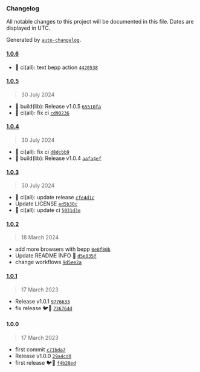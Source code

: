 ### Changelog

All notable changes to this project will be documented in this file. Dates are displayed in UTC.

Generated by [`auto-changelog`](https://github.com/CookPete/auto-changelog).

#### [1.0.6](https://github.com/pigeonposse/shortskiller/compare/1.0.5...1.0.6)

- :green_heart: ci(all): text bepp action [`4420538`](https://github.com/pigeonposse/shortskiller/commit/4420538f830e6f106d941f71034c95b4e84bc814)

#### [1.0.5](https://github.com/pigeonposse/shortskiller/compare/1.0.4...1.0.5)

> 30 July 2024

- :construction_worker: build(lib): Release v1.0.5 [`65510fa`](https://github.com/pigeonposse/shortskiller/commit/65510fa189712a9420d5e49f1f9f833e9e45d418)
- :green_heart: ci(all): fix ci [`cd90236`](https://github.com/pigeonposse/shortskiller/commit/cd9023692b7b4776bdde0a784cc3eea8a2348a89)

#### [1.0.4](https://github.com/pigeonposse/shortskiller/compare/1.0.3...1.0.4)

> 30 July 2024

- :green_heart: ci(all): fix ci [`d8dcbb9`](https://github.com/pigeonposse/shortskiller/commit/d8dcbb947e90300e353c5c3d5b03ea2fd957bf56)
- :construction_worker: build(lib): Release v1.0.4 [`aafa4ef`](https://github.com/pigeonposse/shortskiller/commit/aafa4ef3336cf420ba1acd96ec69e7db4dd500c4)

#### [1.0.3](https://github.com/pigeonposse/shortskiller/compare/1.0.2...1.0.3)

> 30 July 2024

- :green_heart: ci(all): update release [`cfe4d1c`](https://github.com/pigeonposse/shortskiller/commit/cfe4d1c35bb49745dc219fddbf2da75dd5355e87)
- Update LICENSE [`ed5b30c`](https://github.com/pigeonposse/shortskiller/commit/ed5b30c6aa73695112f3d26624f8f83c1b49a71f)
- :green_heart: ci(all): update ci [`5031d3e`](https://github.com/pigeonposse/shortskiller/commit/5031d3e91ba6f8c0017c09423d34adcb73fcb43e)

#### [1.0.2](https://github.com/pigeonposse/shortskiller/compare/1.0.1...1.0.2)

> 18 March 2024

- add more browsers with bepp [`0e8f80b`](https://github.com/pigeonposse/shortskiller/commit/0e8f80b0869cb8fd7ebc5ad32a1277ed9a883c12)
- Update README INFO 🌈 [`d5e835f`](https://github.com/pigeonposse/shortskiller/commit/d5e835f6bd3942d429a0e55571f1f214f79c2f4b)
- change workflows [`9d5ee2a`](https://github.com/pigeonposse/shortskiller/commit/9d5ee2a419c1225c052ad85966acc79f6458240f)

#### [1.0.1](https://github.com/pigeonposse/shortskiller/compare/1.0.0...1.0.1)

> 17 March 2023

- Release v1.0.1 [`9776633`](https://github.com/pigeonposse/shortskiller/commit/9776633685a7595932015d8065c042c68231f6a2)
- fix release 🐦🧩 [`736764d`](https://github.com/pigeonposse/shortskiller/commit/736764d8592c7e716cc49da5235965f3e2f22d54)

#### 1.0.0

> 17 March 2023

- first commit [`c71bda7`](https://github.com/pigeonposse/shortskiller/commit/c71bda7c5b164a94f81ee8794d7168d8f7e24165)
- Release v1.0.0 [`29a4cd0`](https://github.com/pigeonposse/shortskiller/commit/29a4cd086a6de59dbb4c2625bbe78862b2a36386)
- first release 🐦🧩 [`f4b28ed`](https://github.com/pigeonposse/shortskiller/commit/f4b28ed2cc2de39f2fd25051adca986f627cea14)
